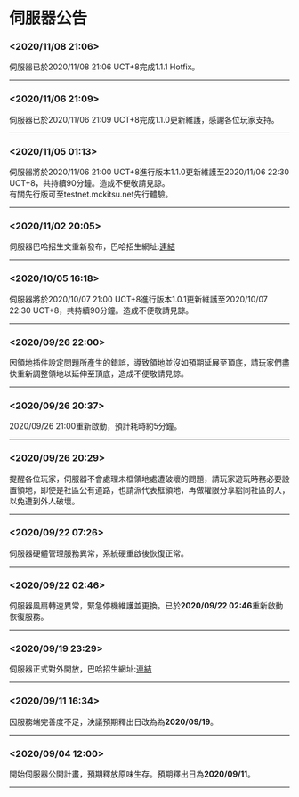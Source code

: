 # 伺服器公告
### <2020/11/08 21:06>
伺服器已於2020/11/08 21:06 UCT+8完成1.1.1 Hotfix。
***
### <2020/11/06 21:09>
伺服器已於2020/11/06 21:09 UCT+8完成1.1.0更新維護，感謝各位玩家支持。
***
### <2020/11/05 01:13>
伺服器將於2020/11/06 21:00 UCT+8進行版本1.1.0更新維護至2020/11/06 22:30 UCT+8，共持續90分鐘。造成不便敬請見諒。  
有關先行版可至testnet.mckitsu.net先行體驗。
***
### <2020/11/02 20:05>
伺服器巴哈招生文重新發布，巴哈招生網址:[連結](https://forum.gamer.com.tw/C.php?bsn=18673&snA=187448)
***
### <2020/10/05 16:18>
伺服器將於2020/10/07 21:00 UCT+8進行版本1.0.1更新維護至2020/10/07 22:30 UCT+8，共持續90分鐘。造成不便敬請見諒。
***
### <2020/09/26 22:00>
因領地插件設定問題所產生的錯誤，導致領地並沒如預期延展至頂底，請玩家們盡快重新調整領地以延伸至頂底，造成不便敬請見諒。
***
### <2020/09/26 20:37>
2020/09/26 21:00重新啟動，預計耗時約5分鐘。
***
### <2020/09/26 20:29>
提醒各位玩家，伺服器不會處理未框領地處遭破壞的問題，請玩家遊玩時務必要設置領地，即使是社區公有道路，也請派代表框領地，再做權限分享給同社區的人，以免遭到外人破壞。
***
### <2020/09/22 07:26>
伺服器硬體管理服務異常，系統硬重啟後恢復正常。
***
### <2020/09/22 02:46>
伺服器風扇轉速異常，緊急停機維護並更換。已於**2020/09/22 02:46**重新啟動恢復服務。
***
### <2020/09/19 23:29>
伺服器正式對外開放，巴哈招生網址:[連結](https://forum.gamer.com.tw/C.php?bsn=18673&snA=186819)
***
### <2020/09/11 16:34>
因服務端完善度不足，決議預期釋出日改為為**2020/09/19**。
***
### <2020/09/04 12:00>
開始伺服器公開計畫，預期釋放原味生存。預期釋出日為**2020/09/11**。
***
